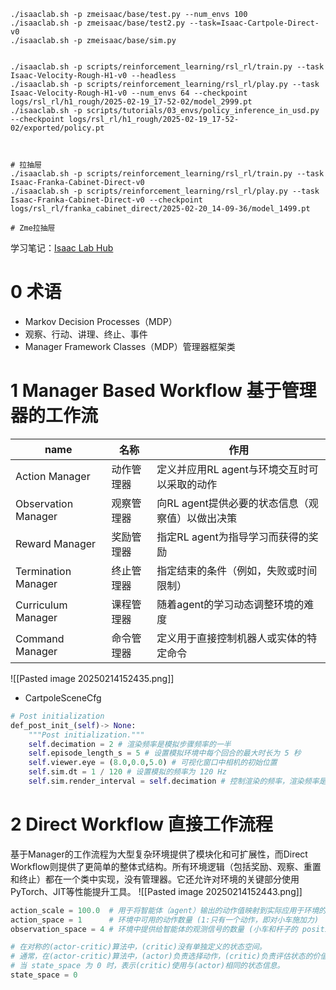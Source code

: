 ```shell
./isaaclab.sh -p zmeisaac/base/test.py --num_envs 100
./isaaclab.sh -p zmeisaac/base/test2.py --task=Isaac-Cartpole-Direct-v0
./isaaclab.sh -p zmeisaac/base/sim.py


./isaaclab.sh -p scripts/reinforcement_learning/rsl_rl/train.py --task Isaac-Velocity-Rough-H1-v0 --headless
./isaaclab.sh -p scripts/reinforcement_learning/rsl_rl/play.py --task Isaac-Velocity-Rough-H1-v0 --num_envs 64 --checkpoint logs/rsl_rl/h1_rough/2025-02-19_17-52-02/model_2999.pt
./isaaclab.sh -p scripts/tutorials/03_envs/policy_inference_in_usd.py --checkpoint logs/rsl_rl/h1_rough/2025-02-19_17-52-02/exported/policy.pt



# 拉抽屉
./isaaclab.sh -p scripts/reinforcement_learning/rsl_rl/train.py --task Isaac-Franka-Cabinet-Direct-v0
./isaaclab.sh -p scripts/reinforcement_learning/rsl_rl/play.py --task Isaac-Franka-Cabinet-Direct-v0 --checkpoint logs/rsl_rl/franka_cabinet_direct/2025-02-20_14-09-36/model_1499.pt

# Zme拉抽屉
```

学习笔记：[Isaac Lab Hub](https://lycheeai.notion.site/Isaac-Lab-Hub-17928763942b808289f4c2f01154954d)
# 0 术语
- Markov Decision Processes（MDP）  
- 观察、行动、讲理、终止、事件
- Manager Framework Classes（MDP）管理器框架类
# 1 Manager Based Workflow 基于管理器的工作流

| name                | 名称    | 作用                           |
| ------------------- | ----- | ---------------------------- |
| Action Manager      | 动作管理器 | 定义并应用RL agent与环境交互时可以采取的动作   |
| Observation Manager | 观察管理器 | 向RL agent提供必要的状态信息（观察值）以做出决策 |
| Reward Manager      | 奖励管理器 | 指定RL agent为指导学习而获得的奖励        |
| Termination Manager | 终止管理器 | 指定结束的条件（例如，失败或时间限制）          |
| Curriculum Manager  | 课程管理器 | 随着agent的学习动态调整环境的难度          |
| Command Manager     | 命令管理器 | 定义用于直接控制机器人或实体的特定命令          |
![[Pasted image 20250214152435.png]]
- CartpoleSceneCfg

```python
# Post initialization
def_post_init_(self)-> None:
	"""Post initialization."""
	self.decimation = 2 # 渲染频率是模拟步骤频率的一半
	self.episode_length_s = 5 # 设置模拟环境中每个回合的最大时长为 5 秒
	self.viewer.eye = (8.0,0.0,5.0) # 可视化窗口中相机的初始位置
	self.sim.dt = 1 / 120 # 设置模拟的频率为 120 Hz
	self.sim.render_interval = self.decimation # 控制渲染的频率，渲染频率是模拟频率的一半
```
# 2 Direct Workflow 直接工作流程
基于Manager的工作流程为大型复杂环境提供了模块化和可扩展性，而Direct Workflow则提供了更简单的整体式结构。所有环境逻辑（包括奖励、观察、重置和终止）都在一个类中实现，没有管理器。它还允许对环境的关键部分使用PyTorch、JIT等性能提升工具。
![[Pasted image 20250214152443.png]]
```python
action_scale = 100.0  # 用于将智能体（agent）输出的动作值映射到实际应用于环境的力的大小
action_space = 1      # 环境中可用的动作数量 (1:只有一个动作，即对小车施加力)
observation_space = 4 # 环境中提供给智能体的观测信号的数量 (小车和杆子的 positions/velocities)

# 在对称的(actor-critic)算法中，(critic)没有单独定义的状态空间。
# 通常，在(actor-critic)算法中，(actor)负责选择动作，(critic)负责评估状态的价值。
# 当 state_space 为 0 时，表示(critic)使用与(actor)相同的状态信息。
state_space = 0
```
